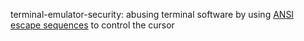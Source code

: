 terminal-emulator-security: abusing terminal software by using [ANSI escape sequences](https://wikipedia.org/wiki/ANSI_escape_code) to control the cursor  
